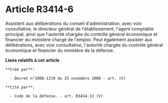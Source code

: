 # Article R3414-6

Assistent aux délibérations du conseil d'administration, avec voix consultative, le directeur général de l'établissement,
l'agent comptable principal, ainsi que l'autorité chargée du contrôle général économique et financier du ministère chargé de
l'emploi. Peut également assister aux délibérations, avec voix consultative, l'autorité chargée du contrôle général
économique et financier du ministère de la défense.

**Liens relatifs à cet article**

	**Créé par**:

	  - Décret n°2008-1219 du 25 novembre 2008 - art. (V)

	**Cité par**:

	  - Code de la défense. - art. R3414-13 (V)
